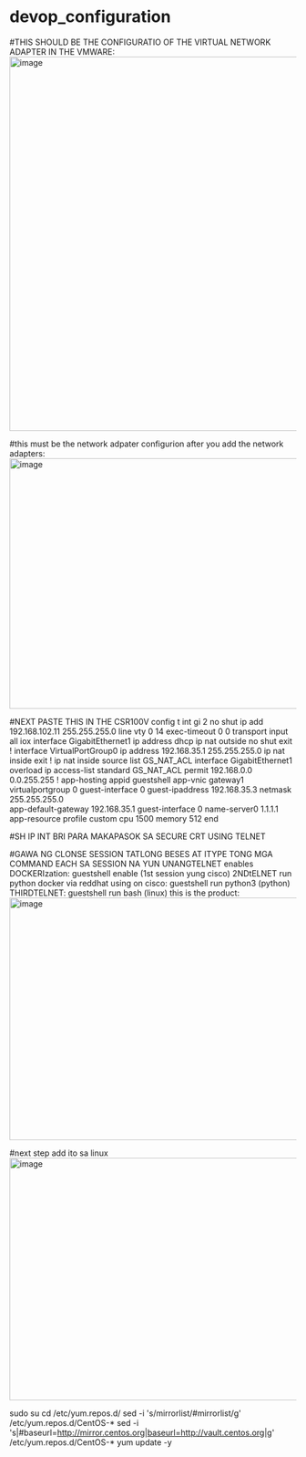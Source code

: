 # devop_configuration


#THIS SHOULD BE THE CONFIGURATIO  OF THE VIRTUAL NETWORK ADAPTER IN THE  VMWARE:
<img width="680" height="656" alt="image" src="https://github.com/user-attachments/assets/ce582cbd-010d-4aff-83cc-0ecec40f3336" />


#this must be the network adpater configurion after you add the network adapters:
<img width="978" height="439" alt="image" src="https://github.com/user-attachments/assets/94d09732-f6ce-4596-88bb-c77ba2bac36e" />

#NEXT PASTE THIS IN THE CSR100V
config t
int gi 2
no shut
ip add 192.168.102.11 255.255.255.0
line vty 0 14
exec-timeout 0 0
transport input all
iox
interface GigabitEthernet1
ip address dhcp
ip nat outside
no shut
exit
!
interface VirtualPortGroup0
ip address 192.168.35.1 255.255.255.0
ip nat inside
exit
!
ip nat inside source list GS_NAT_ACL interface GigabitEthernet1 overload
ip access-list standard GS_NAT_ACL
permit 192.168.0.0 0.0.255.255
!
app-hosting appid guestshell
 app-vnic gateway1 virtualportgroup 0 guest-interface 0
    guest-ipaddress 192.168.35.3 netmask 255.255.255.0	
	app-default-gateway 192.168.35.1  guest-interface 0 
	name-server0 1.1.1.1
 app-resource profile custom 
   cpu 1500 
   memory 512
end

#SH IP INT BRI PARA MAKAPASOK SA SECURE CRT USING TELNET

#GAWA NG CLONSE SESSION TATLONG BESES AT ITYPE TONG MGA COMMAND EACH SA SESSION NA YUN
UNANGTELNET enables DOCKERIzation:  guestshell enable (1st session yung  cisco)
2NDtELNET run python docker via reddhat using on cisco:    guestshell run python3 (python)
THIRDTELNET:  guestshell run bash (linux)
this is the product:
<img width="817" height="425" alt="image" src="https://github.com/user-attachments/assets/1fd0f0b1-aeef-4227-b4c2-7d93d9791ec3" />


#next step add ito sa linux
<img width="809" height="425" alt="image" src="https://github.com/user-attachments/assets/c816e286-66c2-4edc-999b-35f860eea6c7" />

sudo su
cd /etc/yum.repos.d/
sed -i 's/mirrorlist/#mirrorlist/g' /etc/yum.repos.d/CentOS-*
sed -i 's|#baseurl=http://mirror.centos.org|baseurl=http://vault.centos.org|g' /etc/yum.repos.d/CentOS-*
yum update -y




